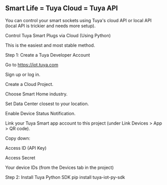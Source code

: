 
## Smart Life = Tuya Cloud = Tuya API

You can control your smart sockets using Tuya's cloud API or local API (local API is trickier and needs more setup).

Control Tuya Smart Plugs via Cloud (Using Python)

This is the easiest and most stable method.

Step 1: Create a Tuya Developer Account

Go to https://iot.tuya.com

Sign up or log in.

Create a Cloud Project.

Choose Smart Home industry.

Set Data Center closest to your location.

Enable Device Status Notification.

Link your Tuya Smart app account to this project (under Link Devices > App > QR code).

Copy down:

Access ID (API Key)

Access Secret

Your device IDs (from the Devices tab in the project)

Step 2: Install Tuya Python SDK
pip install tuya-iot-py-sdk



